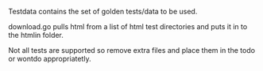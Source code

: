 Testdata contains the set of golden tests/data to be used.

download.go pulls html from a list of html test directories and puts it in to the htmlin folder.

Not all tests are supported so remove extra files and place them in the todo or wontdo appropriatetly.
